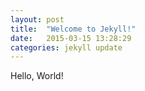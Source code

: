 ```yaml
---
layout: post
title:  "Welcome to Jekyll!"
date:   2015-03-15 13:28:29
categories: jekyll update
---
```

Hello, World!